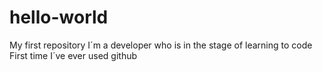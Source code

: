 # hello-world
My first repository
I´m a developer who is in the stage of learning to code
First time I´ve ever used github
